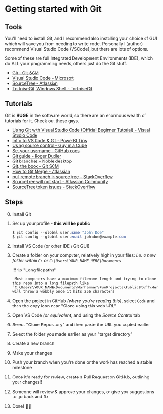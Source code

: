 # Getting started with Git

## Tools

You'll need to install Git, and I recommend also installing your choice of GUI which will save you from needing to write code. Personally I (author) recommend Visual Studio Code (VSCode), but there are lots of options. 

Some of these are full Integrated Development Environments (IDE), which do ALL your programming needs, others just do the Git stuff.

- [Git - Git SCM](https://git-scm.com/)
- [Visual Studio Code - Microsoft](https://code.visualstudio.com/)
- [SourceTree - Atlassian](https://www.sourcetreeapp.com/)
- [TortoiseGit, Windows Shell - TortoiseGit](https://tortoisegit.org/)


## Tutorials

Git is **HUGE** in the software world, so there are an enormous wealth of tutorials for it. Check out these guys. 

- [Using Git with Visual Studio Code (Official Beginner Tutorial) - Visual Studio Code](https://youtu.be/i_23KUAEtUM?si=g4FdPGolwPDqiWYK)
- [Intro to VS Code & Git - PowerBI Tips](https://www.youtube.com/live/-v4nJoR8bJg?si=0Bvh8Kv-cx1WdvZ6)
- [Using source control - Guy in a Cube](https://youtu.be/zvyr2qYCQNo?si=jBYtwhcqlLIUZrmE)
- [Set your username - GitHub docs](https://docs.github.com/en/get-started/git-basics/setting-your-username-in-git)
- [Git guide - Roger Dudler](https://rogerdudler.github.io/git-guide/)
- [Git branches - Noble desktop](https://www.nobledesktop.com/learn/git/git-branches)
- [Git, the book - Git SCM](https://git-scm.com/book/en/v2)
- [How to Git Merge - Atlassian](https://www.atlassian.com/git/tutorials/using-branches/git-merge)
- [pull remote branch in source tree - StackOverflow](https://stackoverflow.com/questions/42073591/how-to-pull-remote-branch-in-source-tree)
- [SourceTree will not start - Atlassian Community](https://community.atlassian.com/forums/Sourcetree-questions/SourceTree-Splash-screen-only/qaq-p/2389527)
- [SourceTree token issues - StackOverflow](https://stackoverflow.com/questions/68191968/source-tree-fix-for-git-password-authentication-is-temporarily-disabled-as-part#:~:text=In%20Windows%2C%20go%20to%20C,you%20for%20your%20credentials%20again)

## Steps
0. Install Git
0. Set up your profile - **this will be public**
    ```powershell
    $ git config --global user.name "John Doe"
    $ git config --global user.email johndoe@example.com
    ```
0. Install VS Code (or other IDE / Git GUI)
0. Create a folder on your computer, relatively high in your files: 
    *i.e. a new folder within `C:` or `C:\Users\YOUR_NAME_HERE\Documents`*

    !!! tip "Long filepaths"
    
        Most computers have a maximum filename length and trying to clone this repo into a long filepath like `C:\Users\YOUR_NAME\Documents\Warhammer\FunProjects\PublicStuff\HeresySilhouettes\...` will throw a wobbly once it hits 256 characters
0. Open the project in GitHub *(where you're reading this)*, select `Code` and then the copy icon near "Clone using this web URL"
0. Open VS Code *(or equivalent)* and using the *Source Control* tab
0. Select "Clone Repository" and then paste the URL you copied earlier
0. Select the folder you made earlier as your "target directory"
0. Create a new branch
0. Make your changes
0. Push your branch when you're done or the work has reached a stable milestone
0. Once it's ready for review, create a Pull Request on GitHub, outlining your changes!!
0. Someone will review & approve your changes, or give you suggestions to go back and fix
0. Done! 🎉🎉
